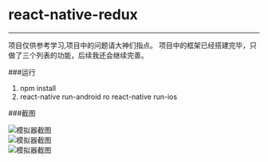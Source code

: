 # react-native-redux

------------------------------------------------------------------------
项目仅供参考学习,项目中的问题请大神们指点。 项目中的框架已经搭建完毕，只做了三个列表的功能，后续我还会继续完善。

###运行
 1. npm install
 2. react-native run-android  ro  react-native run-ios
 
###截图

![模拟器截图](http://img1.ph.126.net/L6pI7lPwIy0ZUnNWMFmqCw==/6631847319444866704.gif)<br /> 
![模拟器截图](http://img0.ph.126.net/4mX1lsO0uowH8Paqap4KGg==/6631862712607651956.gif)<br /> 
![模拟器截图](http://img1.ph.126.net/pOXIpldjVdZWXeDfuhsCMA==/6632027639351812729.gif)<br /> 

